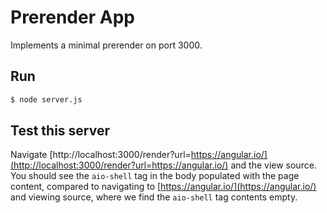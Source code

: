 # Prerender App

Implements a minimal prerender on port 3000.

## Run

```bash
$ node server.js
```

## Test this server
Navigate [http://localhost:3000/render?url=https://angular.io/](http://localhost:3000/render?url=https://angular.io/) and the view source. You should see the `aio-shell` tag in the body populated with the page content, compared to navigating to [https://angular.io/](https://angular.io/) and viewing source, where we find the `aio-shell` tag contents empty.

